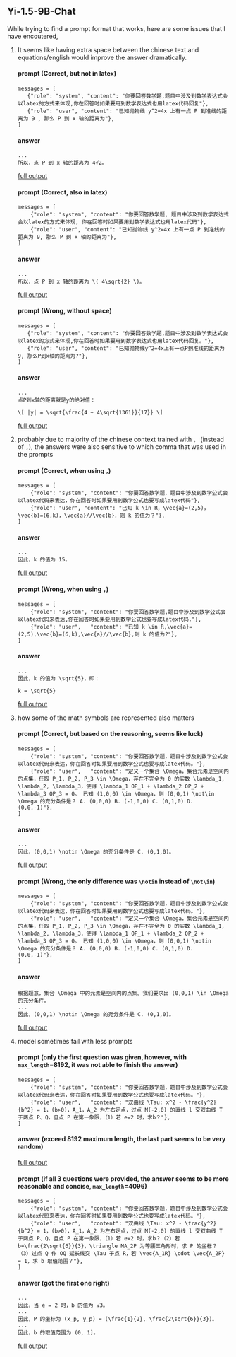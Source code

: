 ## Yi-1.5-9B-Chat
While trying to find a prompt format that works, here are some issues that I have encoutered,
1. It seems like having extra space between the chinese text and equations/english would improve the answer dramatically.
    #### prompt (Correct, but not in latex)
    ```
    messages = [
       {"role": "system", "content": "你要回答数学题,题目中涉及到数学表达式会以latex的方式来体现,你在回答时如果要用到数学表达式也用latex代码回复"},
       {"role": "user", "content": "已知抛物线 y^2=4x 上有一点 P 到准线的距离为 9 , 那么 P 到 x 轴的距离为"},
    ]
    ```
    #### answer
    ```
    ...
    所以，点 P 到 x 轴的距离为 4√2。
    ```
    [full output](https://pastebin.com/W6wq3C69)

    #### prompt (Correct, also in latex)
    ```
    messages = [
        {"role": "system", "content": "你要回答数学题, 题目中涉及到数学表达式会以latex的方式来体现, 你在回答时如果要用到数学表达式也用latex代码"},
        {"role": "user", "content": "已知抛物线 y^2=4x 上有一点 P 到准线的距离为 9, 那么 P 到 x 轴的距离为"},
    ]
    ```
    #### answer
    ```
    ...
    所以，点 P 到 x 轴的距离为 \( 4\sqrt{2} \)。
    ```
    [full output](https://pastebin.com/2xhcB20Q)    

    #### prompt (Wrong, without space)
    ```
    messages = [
       {"role": "system", "content": "你要回答数学题,题目中涉及到数学表达式会以latex的方式来体现,你在回答时如果要用到数学表达式也用latex代码回复。"},
       {"role": "user", "content": "已知抛物线y^2=4x上有一点P到准线的距离为9, 那么P到x轴的距离为?"},
    ]
    ```
    #### answer
    ```
    ...
    点P到x轴的距离就是y的绝对值：

    \[ |y| = \sqrt{\frac{4 + 4\sqrt{1361}}{17}} \]
    ```
    [full output](https://pastebin.com/TNKG2r09)

2. probably due to majority of the chinese context trained with `，` (instead of `,`), the answers were also sensitive to which comma that was used 
in the prompts 
    #### prompt (Correct, when using `，`)
    ```
    messages = [
        {"role": "system", "content": "你要回答数学题，题目中涉及到数学公式会以latex代码来表达，你在回答时如果要用到数学公式也要写成latex代码"},
        {"role": "user", "content": "已知 k \in R，\vec{a}=(2,5)，\vec{b}=(6,k)，\vec{a}//\vec{b}，则 k 的值为？"},
    ]
    ```
    #### answer
    ```
    ...
    因此，k 的值为 15。
    ```
    [full output](https://pastebin.com/Hi0LM1cD)

    #### prompt (Wrong, when using `,`)
    ```
    messages = [
        {"role": "system", "content": "你要回答数学题,题目中涉及到数学公式会以latex代码来表达,你在回答时如果要用到数学公式也要写成latex代码."},
        {"role": "user",   "content": "已知 k \in R,\vec{a}=(2,5),\vec{b}=(6,k),\vec{a}//\vec{b},则 k 的值为?"},
    ]
    ```
    #### answer
    ```
    ...
    因此，k 的值为 \sqrt{5}，即：

    k = \sqrt{5}
    ```
    [full output](https://pastebin.com/uzffp7Kg)

3. how some of the math symbols are represented also matters
    #### prompt (Correct, but based on the reasoning, seems like luck)
    ```
    messages = [
        {"role": "system", "content": "你要回答数学题，题目中涉及到数学公式会以latex代码来表达，你在回答时如果要用到数学公式也要写成latex代码。"},
        {"role": "user",   "content": "定义一个集合 \Omega，集合元素是空间内的点集，任取 P_1, P_2, P_3 \in \Omega，存在不完全为 0 的实数 \lambda_1, \lambda_2, \lambda_3，使得 \lambda_1 OP_1 + \lambda_2 OP_2 + \lambda_3 OP_3 = 0。 已知 (1,0,0) \in \Omega，则 (0,0,1) \not\in \Omega 的充分条件是？ A. (0,0,0) B. (-1,0,0) C. (0,1,0) D. (0,0,-1)"},
    ]
    ```
    #### answer
    ```
    ...
    因此，(0,0,1) \notin \Omega 的充分条件是 C. (0,1,0)。
    ```
    [full output](https://pastebin.com/R79Y9c4e)

    #### prompt (Wrong, the only difference was `\notin` instead of `\not\in`)
    ```
    messages = [
        {"role": "system", "content": "你要回答数学题，题目中涉及到数学公式会以latex代码来表达，你在回答时如果要用到数学公式也要写成latex代码。"},
        {"role": "user",   "content": "定义一个集合 \Omega，集合元素是空间内的点集，任取 P_1, P_2, P_3 \in \Omega，存在不完全为 0 的实数 \lambda_1, \lambda_2, \lambda_3，使得 \lambda_1 OP_1 + \lambda_2 OP_2 + \lambda_3 OP_3 = 0。 已知 (1,0,0) \in \Omega，则 (0,0,1) \notin \Omega 的充分条件是？ A. (0,0,0) B. (-1,0,0) C. (0,1,0) D. (0,0,-1)"},
    ]
    ```
    #### answer
    ```
    根据题意，集合 \Omega 中的元素是空间内的点集。我们要求出 (0,0,1) \in \Omega 的充分条件。
    ...
    因此，(0,0,1) \notin \Omega 的充分条件是 C. (0,1,0)。
    ```
    [full output](https://pastebin.com/qURjeaCe)

4. model sometimes fail with less prompts
    #### prompt (only the first question was given, however, with `max_length`=8192, it was not able to finish the answer)
    ```
    messages = [
        {"role": "system", "content": "你要回答数学题，题目中涉及到数学公式会以latex代码来表达，你在回答时如果要用到数学公式也要写成latex代码。"},
        {"role": "user",   "content": "双曲线 \Tau: x^2 - \frac{y^2}{b^2} = 1，(b>0)，A_1，A_2 为左右定点，过点 M(-2,0) 的直线 l 交双曲线 T 于两点 P、Q，且点 P 在第一象限，（1）若 e=2 时，求b？"},
    ]
    ```
    #### answer (exceed 8192 maximum length, the last part seems to be very random)
    [full output](https://pastebin.com/WMmX0hGX)

    #### prompt (if all 3 questions were provided, the answer seems to be more reasonable and concise, `max_length`=4096)
    ```
    messages = [
        {"role": "system", "content": "你要回答数学题，题目中涉及到数学公式会以latex代码来表达，你在回答时如果要用到数学公式也要写成latex代码。"},
        {"role": "user",   "content": "双曲线 \Tau: x^2 - \frac{y^2}{b^2} = 1，(b>0)，A_1，A_2 为左右定点，过点 M(-2,0) 的直线 l 交双曲线 T 于两点 P、Q，且点 P 在第一象限，（1）若 e=2 时，求b？（2）若 b=\frac{2\sqrt{6}}{3}，\triangle MA_2P 为等腰三角形时，求 P 的坐标？ （3）过点 Q 作 OQ 延长线交 \Tau 于点 R，若 \vec{A_1R} \cdot \vec{A_2P} = 1，求 b 取值范围？"},
    ]
    ```
    #### answer (got the first one right)
    ```
    ...
    因此，当 e = 2 时，b 的值为 √3。
    ...
    因此，P 的坐标为 (x_p, y_p) = (\frac{1}{2}, \frac{2\sqrt{6}}{3})。
    ...
    因此，b 的取值范围为 (0, 1]。
    ```
    [full output](https://pastebin.com/N3qi4Tac)